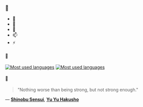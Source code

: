 ### 👋

- 🔭
- 🌱
- 💬
- 📫
- ⚡

#### 🧏

[![Most used languages](https://github-readme-stats-aynah.vercel.app/api/top-langs/?username=aynh&theme=solarized-dark&langs_count=6&layout=compact&hide_title=true)](https://github.com/anuraghazra/github-readme-stats#gh-dark-mode-only)
[![Most used languages](https://github-readme-stats-aynah.vercel.app/api/top-langs/?username=aynh&theme=solarized-light&langs_count=6&layout=compact&hide_title=true)](https://github.com/anuraghazra/github-readme-stats#gh-light-mode-only)

#### 💬

> "Nothing worse than being strong, but not strong enough."

&mdash; [**Shinobu Sensui**](https://myanimelist.net/character.php?q=Shinobu%20Sensui&cat=character), [**Yu Yu Hakusho**](https://myanimelist.net/search/all?q=Yu%20Yu%20Hakusho&cat=all)
